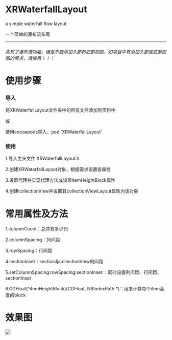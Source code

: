 # XRWaterfallLayout
a simple waterfall flow layout

一个简单的瀑布流布局
______

###### 实现了瀑布流功能，但是不能添加头部和底部视图，如项目中有添加头部或底部视图的需求，请慎用！！！


# 使用步骤
### 导入
将XRWaterfallLayout文件夹中的所有文件添加到项目中

或

使用cocoapods导入，pod 'XRWaterfallLayout'

### 使用
1.导入主头文件 XRWaterfallLayout.h

2.创建XRWaterfallLayout对象，根据需求设置各属性

3.设置代理并实现代理方法或设置itemHeightBlock属性

4.创建collectionView并设置其collectionViewLayout属性为该对象



# 常用属性及方法

1.columnCount：总共有多少列

2.columnSpacing：列间距

3.rowSpacing：行间距

4.sectionInset：section与collectionView的间距

5.setColumnSpacing:rowSpacing:sectionInset:：同时设置列间距、行间距、sectionInset

6.CGFloat(^itemHeightBlock)(CGFloat, NSIndexPath *)：用来计算每个item高度的block


# 效果图
![](http://upload-images.jianshu.io/upload_images/1429074-7fbb70e2ca3ba419.gif?imageMogr2/auto-orient/strip)

    